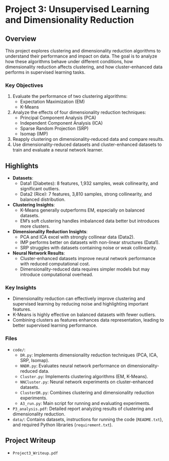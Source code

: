 # Project 3: Unsupervised Learning and Dimensionality Reduction

## Overview

This project explores clustering and dimensionality reduction algorithms to understand their performance and impact on data. The goal is to analyze how these algorithms behave under different conditions, how dimensionality reduction affects clustering, and how cluster-enhanced data performs in supervised learning tasks.

### Key Objectives

1. Evaluate the performance of two clustering algorithms:
   - Expectation Maximization (EM)
   - K-Means
2. Analyze the effects of four dimensionality reduction techniques:
   - Principal Component Analysis (PCA)
   - Independent Component Analysis (ICA)
   - Sparse Random Projection (SRP)
   - Isomap (IMP)
3. Reapply clustering on dimensionality-reduced data and compare results.
4. Use dimensionality-reduced datasets and cluster-enhanced datasets to train and evaluate a neural network learner.

## Highlights

- **Datasets**:
  - Data1 (Diabetes): 8 features, 1,932 samples, weak collinearity, and significant outliers.
  - Data2 (Rice): 7 features, 3,810 samples, strong collinearity, and balanced distribution.
- **Clustering Insights**:
  - K-Means generally outperforms EM, especially on balanced datasets.
  - EM’s soft clustering handles imbalanced data better but introduces more clusters.
- **Dimensionality Reduction Insights**:
  - PCA and ICA excel with strongly collinear data (Data2).
  - IMP performs better on datasets with non-linear structures (Data1).
  - SRP struggles with datasets containing noise or weak collinearity.
- **Neural Network Results**:
  - Cluster-enhanced datasets improve neural network performance with reduced computational cost.
  - Dimensionality-reduced data requires simpler models but may introduce computational overhead.

### Key Insights

- Dimensionality reduction can effectively improve clustering and supervised learning by reducing noise and highlighting important features.
- K-Means is highly effective on balanced datasets with fewer outliers.
- Combining clusters as features enhances data representation, leading to better supervised learning performance.

### Files

- `code/`:
  - `DR.py`: Implements dimensionality reduction techniques (PCA, ICA, SRP, Isomap).
  - `NNDR.py`: Evaluates neural network performance on dimensionality-reduced data.
  - `Cluster.py`: Implements clustering algorithms (EM, K-Means).
  - `NNCluster.py`: Neural network experiments on cluster-enhanced datasets.
  - `ClusterDR.py`: Combines clustering and dimensionality reduction experiments.
  - `A3_run.py`: Main script for running and evaluating experiments.
- `P3_analysis.pdf`: Detailed report analyzing results of clustering and dimensionality reduction.
- `data/`: Contains datasets, instructions for running the code (`README.txt`), and required Python libraries (`requirement.txt`).

## Project Writeup

- `Project3_Writeup.pdf`
